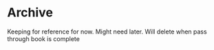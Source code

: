 # Archive
Keeping for reference for now. Might need later. Will delete when pass through book is complete

